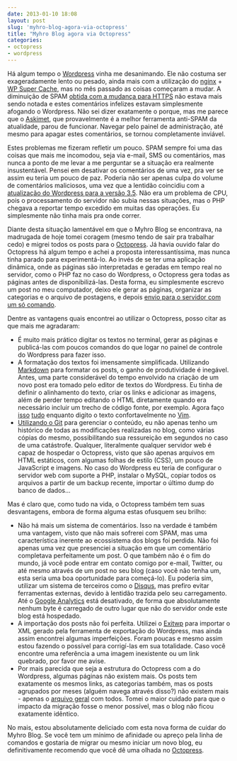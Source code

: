 ```yaml
---
date: 2013-01-10 18:08
layout: post
slug: 'myhro-blog-agora-via-octopress'
title: "Myhro Blog agora via Octopress"
categories: 
- octopress
- wordpress
---
```


Há algum tempo o [Wordpress](http://wordpress.org/) vinha me desanimando. Ele não costuma ser exageradamente lento ou pesado, ainda mais com a utilização do [nginx](http://nginx.org/) + [WP Super Cache](http://wordpress.org/extend/plugins/wp-super-cache/), mas no mês passado as coisas começaram a mudar. A diminuição de SPAM [obtida com a mudança para HTTPS](http://blog.myhro.info/2012/07/myhro-blog-agora-via-https/) não estava mais sendo notada e estes comentários infelizes estavam simplesmente afogando o Wordpress. Não sei dizer exatamente o porque, mas me parece que o [Askimet](http://akismet.com/), que provavelmente é a melhor ferramenta anti-SPAM da atualidade, parou de funcionar. Navegar pelo painel de administração, até mesmo para apagar estes comentários, se tornou completamente inviável.

Estes problemas me fizeram refletir um pouco. SPAM sempre foi uma das coisas que mais me incomodou, seja via e-mail, SMS ou comentários, mas nunca a ponto de me levar a me perguntar se a situação era realmente insustentável. Pensei em desativar os comentários de uma vez, pra ver se assim eu teria um pouco de paz. Poderia não ser apenas culpa do volume de comentários maliciosos, uma vez que a lentidão coincidiu com a [atualização do Wordpress para a versão 3.5](http://wordpress.org/news/2012/12/elvin/). Não era um problema de CPU, pois o processamento do servidor não subia nessas situações, mas o PHP chegava a reportar tempo excedido em muitas das operações. Eu simplesmente não tinha mais pra onde correr.

Diante desta situação lamentável em que o Myhro Blog se encontrava, na madrugada de hoje tomei coragem (mesmo tendo de sair pra trabalhar cedo) e migrei todos os posts para o [Octopress](http://octopress.org/). Já havia ouvido falar do Octopress há algum tempo e achei a proposta interessantíssima, mas nunca tinha parado para experimentá-lo. Ao invés de se ter uma aplicação dinâmica, onde as páginas são interpretadas e geradas em tempo real no servidor, como o PHP faz no caso do Wordpress, o Octopress gera todas as páginas antes de disponibilizá-las. Desta forma, eu simplesmente escrevo um post no meu computador, deixo ele gerar as páginas, organizar as categorias e o arquivo de postagens, e depois [envio para o servidor com um só comando](http://octopress.org/docs/deploying/rsync/).

Dentre as vantagens quais encontrei ao utilizar o Octopress, posso citar as que mais me agradaram:

* É muito mais prático digitar os textos no terminal, gerar as páginas e publicá-las com poucos comandos do que logar no painel de controle do Wordpress para fazer isso.  
* A formatação dos textos foi imensamente simplificada. Utilizando [Markdown](http://daringfireball.net/projects/markdown/basics) para formatar os posts, o ganho de produtividade é inegável. Antes, uma parte considerável do tempo envolvido na criação de um novo post era tomado pelo editor de textos do Wordpress. Eu tinha de definir o alinhamento do texto, criar os links e adicionar as imagens, além de perder tempo editando o HTML diretamente quando era necessário incluir um trecho de código fonte, por exemplo. Agora faço [isso](http://octopress.org/docs/blogging/code/) [tudo](http://octopress.org/docs/plugins/image-tag/) enquanto digito o texto confortavelmente no [Vim](http://www.vim.org/).  
* [Utilizando o Git](http://octopress.org/docs/setup/) para gerenciar o conteúdo, eu não apenas tenho um histórico de todas as modificações realizadas no blog, como várias cópias do mesmo, possibilitando sua ressureição em segundos no caso de uma catástrofe. Qualquer, literalmente qualquer servidor web é capaz de hospedar o Octopress, visto que são apenas arquivos em HTML estáticos, com algumas folhas de estilo (CSS), um pouco de JavaScript e imagens. No caso do Wordpress eu teria de configurar o servidor web com suporte a PHP, instalar o MySQL, copiar todos os arquivos a partir de um backup recente, importar o último dump do banco de dados...

Mas é claro que, como tudo na vida, o Octopress também tem suas desvantagens, embora de forma alguma estas ofusquem seu brilho:

* Não há mais um sistema de comentários. Isso na verdade é também uma vantagem, visto que não mais sofrerei com SPAM, mas uma característica inerente ao ecossistema dos blogs foi perdida. Não foi apenas uma vez que presenciei a situação em que um comentário completava perfeitamente um post. O que também não é o fim do mundo, já você pode entrar em contato comigo por e-mail, Twitter, ou até mesmo através de um post no seu blog (caso você não tenha um, esta seria uma boa oportunidade para começá-lo). Eu poderia sim, utilizar um sistema de terceiros como o [Disqus](http://disqus.com/), mas prefiro evitar ferramentas externas, devido à lentidão trazida pelo seu carregamento. Até o [Google Analytics](http://www.google.com/analytics/) está desativado, de forma que absolutamente nenhum byte é carregado de outro lugar que não do servidor onde este blog está hospedado.
* A importação dos posts não foi perfeita. Utilizei o [Exitwp](https://github.com/thomasf/exitwp) para importar o XML gerado pela ferramenta de exportação do Wordpress, mas ainda assim encontrei algumas imperfeições. Foram poucas e mesmo assim estou fazendo o possível para corrigí-las em sua totalidade. Caso você encontre uma referência a uma imagem inexistente ou um link quebrado, por favor me avise.
* Por mais parecida que seja a estrutura do Octopress com a do Wordpress, algumas páginas não existem mais. Os posts tem exatamente os mesmos links, as categorias também, mas os posts agrupados por meses (alguém navega através disso?) não existem mais - apenas o [arquivo geral](http://blog.myhro.info/archives) com todos. Tomei o maior cuidado para que o impacto da migração fosse o menor possível, mas o blog não ficou exatamente idêntico.

No mais, estou absolutamente deliciado com esta nova forma de cuidar do Myhro Blog. Se você tem um mínimo de afinidade ou apreço pela linha de comandos e gostaria de migrar ou mesmo iniciar um novo blog, eu definitivamente recomendo que você dê uma olhada no [Octopress](http://octopress.org/).
